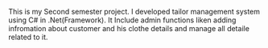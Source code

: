 This is my Second semester project.
I developed tailor management system using C# in .Net(Framework).
It Include admin functions liken adding infromation about customer and his clothe details and manage all detaile related to it.
